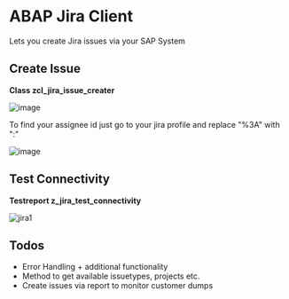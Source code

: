 
# ABAP Jira Client

Lets you create Jira issues via your SAP System

## Create Issue

**Class zcl_jira_issue_creater**

![image](https://github.com/clemens1994/ABAP_JIRA_CLIENT/assets/43879201/a47aff36-1c4b-4e12-8b88-a7092d60f0fc)

To find your assignee id just go to your jira profile and replace "%3A" with ":" 

![image](https://github.com/clemens1994/ABAP_JIRA_CLIENT/assets/43879201/222a85b1-ed00-4133-be4a-9a15f21054ec)

## Test Connectivity

**Testreport z_jira_test_connectivity**

![jira1](https://github.com/clemens1994/ABAP_JIRA_CONNECTIVITY/assets/43879201/cb0738f0-f168-4a31-bfa2-867b68eaac1c)

## Todos

+ Error Handling + additional functionality
+ Method to get available issuetypes, projects etc.
+ Create issues via report to monitor customer dumps 
